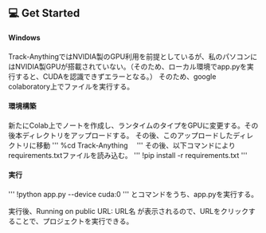 ## :computer: Get Started
#### Windows

Track-AnythingではNVIDIA製のGPU利用を前提としているが、私のパソコンにはNVIDIA製GPUが搭載されていない。（そのため、ローカル環境でapp.pyを実行すると、CUDAを認識できずエラーとなる。）
そのため、google colaboratory上でファイルを実行する。

#### 環境構築
新たにColab上でノートを作成し、ランタイムのタイプをGPUに変更する。その後本ディレクトリをアップロードする。
その後、このアップロードしたディレクトリに移動
'''
%cd Track-Anything　
'''
その後、以下コマンドによりrequirements.txtファイルを読み込む。
'''
!pip install -r requirements.txt
'''

#### 実行
'''
!python app.py --device cuda:0
'''
とコマンドをうち、app.pyを実行する。

実行後、Running on public URL: URL名
が表示されるので、URLをクリックすることで、プロジェクトを実行できる。
